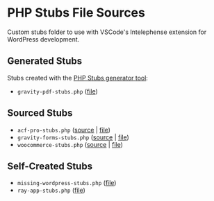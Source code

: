 # PHP Stubs File Sources

Custom stubs folder to use with VSCode's Intelephense extension for WordPress development.

## Generated Stubs

Stubs created with the [PHP Stubs generator tool](https://github.com/php-stubs/generator):

- `gravity-pdf-stubs.php` ([file](https://github.com/jacobcassidy/php-stubs/gravity-pdf-stubs.php))

## Sourced Stubs
- `acf-pro-stubs.php` ([source](https://github.com/php-stubs/acf-pro-stubs/blob/master/acf-pro-stubs.php) | [file]([file](https://github.com/jacobcassidy/php-stubs/acf-pro-stubs.php)))
- `gravity-forms-stubs.php` ([source](https://github.com/php-stubs/gravity-forms-stubs/blob/master/gravity-forms-stubs.php) | [file](https://github.com/jacobcassidy/php-stubs/gravity-forms-stubs.php))
- `woocommerce-stubs.php` ([source](https://github.com/php-stubs/woocommerce-stubs/blob/master/woocommerce-stubs.php) | [file](https://github.com/jacobcassidy/php-stubs/woocommerce-stubs.php))

## Self-Created Stubs
- `missing-wordpress-stubs.php` ([file]([file](https://github.com/jacobcassidy/php-stubs/missing-wordpress-stubs.php)))
- `ray-app-stubs.php` ([file]([file](https://github.com/jacobcassidy/php-stubs/ray-app-stubs.php)))
